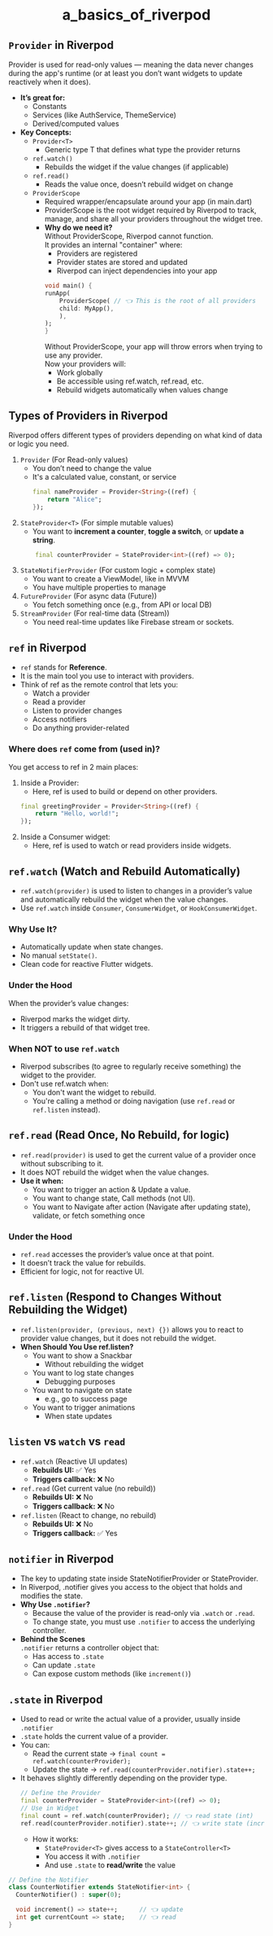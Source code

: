 # <p align="center"> a_basics_of_riverpod </p>

## `Provider` in Riverpod
Provider is used for read-only values — meaning the data never changes during the app's runtime (or at least you don’t want widgets to update reactively when it does).
- **It’s great for:**
    - Constants
    - Services (like AuthService, ThemeService)
    - Derived/computed values
- **Key Concepts:**
    - `Provider<T>`
        - Generic type T that defines what type the provider returns
    - `ref.watch()`
        - Rebuilds the widget if the value changes (if applicable)
    - `ref.read()`
        - Reads the value once, doesn’t rebuild widget on change
    - `ProviderScope`
        - Required wrapper/encapsulate around your app (in main.dart)
        - ProviderScope is the root widget required by Riverpod to track, manage, and share all your providers throughout the widget tree.
        - **Why do we need it?**<br>
            Without ProviderScope, Riverpod cannot function.<br>
            It provides an internal "container" where:
            - Providers are registered
            - Provider states are stored and updated
            - Riverpod can inject dependencies into your app
            ```dart
            void main() {
            runApp(
                ProviderScope( // 👈 This is the root of all providers
                child: MyApp(),
                ),
            );
            }
            ```
            Without ProviderScope, your app will throw errors when trying to use any provider.<br>
            Now your providers will:
            - Work globally
            - Be accessible using ref.watch, ref.read, etc.
            - Rebuild widgets automatically when values change
## Types of Providers in Riverpod
Riverpod offers different types of providers depending on what kind of data or logic you need.
1. `Provider` (For Read-only values)
    - You don’t need to change the value
    - It's a calculated value, constant, or service
        ```dart
        final nameProvider = Provider<String>((ref) {
            return "Alice";
        });
        ```
2. `StateProvider<T>` (For simple mutable values)
    - You want to **increment a counter**, **toggle a switch**, or **update a string**.
    ```dart
        final counterProvider = StateProvider<int>((ref) => 0);
    ```
3. `StateNotifierProvider` (For custom logic + complex state)
    - You want to create a ViewModel, like in MVVM
    - You have multiple properties to manage
4. `FutureProvider` (For async data (Future))   
    - You fetch something once (e.g., from API or local DB)
5. `StreamProvider` (For real-time data (Stream))
    - You need real-time updates like Firebase stream or sockets.

## `ref` in Riverpod
- `ref` stands for **Reference**.
- It is the main tool you use to interact with providers.
- Think of ref as the remote control that lets you:
    - Watch a provider
    - Read a provider
    - Listen to provider changes
    - Access notifiers
    - Do anything provider-related
### Where does `ref` come from (used in)?
You get access to ref in 2 main places:
1. Inside a Provider:
    - Here, ref is used to build or depend on other providers.
    ```dart
    final greetingProvider = Provider<String>((ref) {
        return "Hello, world!";
    });
    ```
2. Inside a Consumer widget:
    - Here, ref is used to watch or read providers inside widgets.
## `ref.watch` (Watch and Rebuild Automatically)
- `ref.watch(provider)` is used to listen to changes in a provider’s value and automatically rebuild the widget when the value changes.
- Use `ref.watch` inside `Consumer`, `ConsumerWidget`, or `HookConsumerWidget`.
### Why Use It?
- Automatically update when state changes.
- No manual `setState()`.
- Clean code for reactive Flutter widgets.
###  Under the Hood
When the provider’s value changes:
- Riverpod marks the widget dirty.
- It triggers a rebuild of that widget tree.
### When NOT to use `ref.watch`
- Riverpod subscribes (to agree to regularly receive something) the widget to the provider.
- Don't use ref.watch when:
    - You don't want the widget to rebuild.
    - You're calling a method or doing navigation (use `ref.read` or `ref.listen` instead).
## `ref.read` (Read Once, No Rebuild, for logic)
- `ref.read(provider)` is used to get the current value of a provider once without subscribing to it.
- It does NOT rebuild the widget when the value changes.
- **Use it when:**
    - You want to trigger an action & Update a value.
    - You want to change state,  Call methods (not UI).
    - You want to Navigate after action (Navigate after updating state), validate, or fetch something once
### Under the Hood
- `ref.read` accesses the provider’s value once at that point.
- It doesn’t track the value for rebuilds.
- Efficient for logic, not for reactive UI.
## `ref.listen` (Respond to Changes Without Rebuilding the Widget)
- `ref.listen(provider, (previous, next) {})` allows you to react to provider value changes, but it does not rebuild the widget.
- **When Should You Use ref.listen?**
    - You want to show a Snackbar	
        - Without rebuilding the widget
    - You want to log state changes	
        - Debugging purposes
    - You want to navigate on state	
        - e.g., go to success page
    - You want to trigger animations	
        - When state updates
##  `listen` vs `watch` vs `read`
- `ref.watch` (Reactive UI updates)
    - **Rebuilds UI:** ✅ Yes
    - **Triggers callback:** ❌ No
- `ref.read` (Get current value (no rebuild))
    - **Rebuilds UI:** ❌ No	
    - **Triggers callback:** ❌ No
- `ref.listen` (React to change, no rebuild)
    - **Rebuilds UI:** ❌ No	
    - **Triggers callback:** ✅ Yes
## `notifier` in Riverpod
- The key to updating state inside StateNotifierProvider or StateProvider.
- In Riverpod, .notifier gives you access to the object that holds and modifies the state.
- **Why Use `.notifier`?**
    - Because the value of the provider is read-only via `.watch` or `.read`.
    - To change state, you must use `.notifier` to access the underlying controller.
- **Behind the Scenes**<br>
`.notifier` returns a controller object that:
    - Has access to `.state`
    - Can update `.state`
    - Can expose custom methods (like `increment()`)
## `.state` in Riverpod
- Used to read or write the actual value of a provider, usually inside `.notifier`
- `.state` holds the current value of a provider.
- You can:
    - Read the current state → `final count = ref.watch(counterProvider);`
    - Update the state → `ref.read(counterProvider.notifier).state++;`
- It behaves slightly differently depending on the provider type.
    ```dart
    // Define the Provider
    final counterProvider = StateProvider<int>((ref) => 0);
    // Use in Widget
    final count = ref.watch(counterProvider); // 👈 read state (int)
    ref.read(counterProvider.notifier).state++; // 👈 write state (increment)
    ```
    - How it works:
        - `StateProvider<T>` gives access to a `StateController<T>`
        - You access it with `.notifier`
        - And use `.state` to **read/write** the value
```dart
// Define the Notifier
class CounterNotifier extends StateNotifier<int> {
  CounterNotifier() : super(0);

  void increment() => state++;      // 👈 update
  int get currentCount => state;    // 👈 read
}
```
